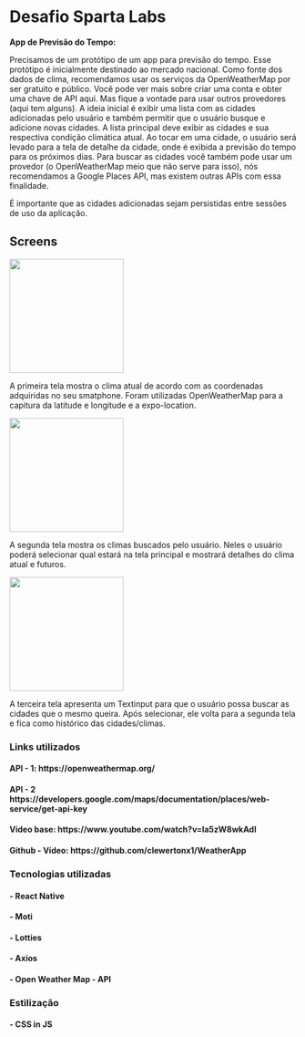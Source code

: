 <h1>Desafio Sparta Labs</h1>

<p><b>App de Previsão do Tempo:</b>

Precisamos de um protótipo de um app para previsão do tempo. Esse protótipo é inicialmente destinado ao mercado nacional.
Como fonte dos dados de clima, recomendamos usar os serviços da OpenWeatherMap por ser gratuito e público. Você pode ver mais sobre criar uma conta e obter uma chave de API aqui. Mas fique a vontade para usar outros provedores (aqui tem alguns).
A ideia inicial é exibir uma lista com as cidades adicionadas pelo usuário e também permitir que o usuário busque e adicione novas cidades.
A lista principal deve exibir as cidades e sua respectiva condição climática atual. Ao tocar em uma cidade, o usuário será levado para a tela de detalhe da cidade, onde é exibida a previsão do tempo para os próximos dias.
Para buscar as cidades você também pode usar um provedor (o OpenWeatherMap meio que não serve para isso), nós recomendamos a Google Places API, mas existem outras APIs com essa finalidade.

É importante que as cidades adicionadas sejam persistidas entre sessões de uso da aplicação.
</p>

<h2>Screens</h2>
<img src="https://user-images.githubusercontent.com/69401421/152655072-adc1c408-6b71-4f32-86cb-1858bb521d2b.png" width='200px'/>
<p>
  A primeira tela mostra o clima atual de acordo com as coordenadas adquiridas no seu smatphone. Foram utilizadas OpenWeatherMap para a capitura da latitude e longitude e a expo-location.
</p>
<img src="https://user-images.githubusercontent.com/69401421/152655395-37567206-0e37-4ec3-9365-61cb5192e5bc.png" width='200px'/>
<p>
  A segunda tela mostra os climas buscados pelo usuário. Neles o usuário poderá selecionar qual estará na tela principal e mostrará detalhes do clima atual e futuros.
</p>
<img src="https://user-images.githubusercontent.com/69401421/152655402-5aeba6e8-79f0-4849-b7dc-8ad348a21c1b.png" width='200px'/>
<p>
  A terceira tela apresenta um Textinput para que o usuário possa buscar as cidades que o mesmo queira. Após selecionar, ele volta para a segunda tela e fica como histórico das cidades/climas.
</p>

<h3>Links utilizados</h3>
<h4>API - 1: <a>https://openweathermap.org/</a>
</h4>
<h4>API - 2 <a>https://developers.google.com/maps/documentation/places/web-service/get-api-key</a>
</h4>
<h4>Video base: <a>https://www.youtube.com/watch?v=Ia5zW8wkAdI</a>
</h4>
<h4>Github - Vídeo: <a>https://github.com/clewertonx1/WeatherApp</a>
</h4>

<h3>Tecnologias utilizadas</h3>
<h4>- React Native</h4>
<h4>- Moti</h4>
<h4>- Lotties</h4>
<h4>- Axios</h4>
<h4>- Open Weather Map - API</h4>

<h3>Estilização</h3>
<h4>- CSS in JS</h4>
